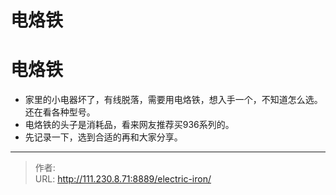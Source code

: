 # 电烙铁


<!--more-->
# 电烙铁
- 家里的小电器坏了，有线脱落，需要用电烙铁，想入手一个，不知道怎么选。还在看各种型号。
- 电烙铁的头子是消耗品，看来网友推荐买936系列的。
- 先记录一下，选到合适的再和大家分享。


---

> 作者:   
> URL: http://111.230.8.71:8889/electric-iron/  

